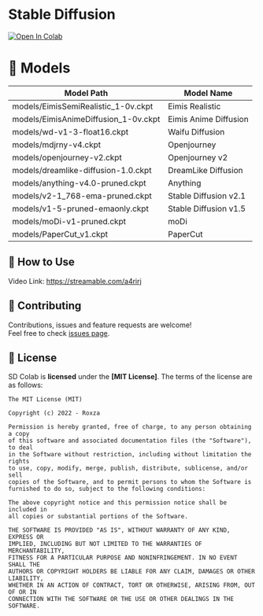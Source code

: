 # Stable Diffusion 

[![Open In Colab](https://colab.research.google.com/assets/colab-badge.svg)](https://colab.research.google.com/github/Roxza/Diffusion/blob/main/Stable_Diffusion.ipynb) 

# 🔮 Models

| Model Path | Model Name
| --- | --- |
models/EimisSemiRealistic_1-0v.ckpt | Eimis Realistic
models/EimisAnimeDiffusion_1-0v.ckpt | Eimis Anime Diffusion
models/wd-v1-3-float16.ckpt | Waifu Diffusion
models/mdjrny-v4.ckpt | Openjourney
models/openjourney-v2.ckpt | Openjourney v2
models/dreamlike-diffusion-1.0.ckpt | DreamLike Diffusion
models/anything-v4.0-pruned.ckpt | Anything
models/v2-1_768-ema-pruned.ckpt | Stable Diffusion v2.1
models/v1-5-pruned-emaonly.ckpt | Stable Diffusion v1.5
models/moDi-v1-pruned.ckpt | moDi
models/PaperCut_v1.ckpt | PaperCut

## 📜 How to Use
Video Link: https://streamable.com/a4rirj


## 🤝 Contributing

Contributions, issues and feature requests are welcome!<br />Feel free to check [issues page](https://github.com/Roxza/Diffusion/issues).

## 💌 License

SD Colab is **licensed** under the **[MIT License]**. The terms of the license are as follows:

    The MIT License (MIT)

    Copyright (c) 2022 - Roxza

    Permission is hereby granted, free of charge, to any person obtaining a copy
    of this software and associated documentation files (the "Software"), to deal
    in the Software without restriction, including without limitation the rights
    to use, copy, modify, merge, publish, distribute, sublicense, and/or sell
    copies of the Software, and to permit persons to whom the Software is
    furnished to do so, subject to the following conditions:

    The above copyright notice and this permission notice shall be included in
    all copies or substantial portions of the Software.

    THE SOFTWARE IS PROVIDED "AS IS", WITHOUT WARRANTY OF ANY KIND, EXPRESS OR
    IMPLIED, INCLUDING BUT NOT LIMITED TO THE WARRANTIES OF MERCHANTABILITY,
    FITNESS FOR A PARTICULAR PURPOSE AND NONINFRINGEMENT. IN NO EVENT SHALL THE
    AUTHORS OR COPYRIGHT HOLDERS BE LIABLE FOR ANY CLAIM, DAMAGES OR OTHER LIABILITY,
    WHETHER IN AN ACTION OF CONTRACT, TORT OR OTHERWISE, ARISING FROM, OUT OF OR IN
    CONNECTION WITH THE SOFTWARE OR THE USE OR OTHER DEALINGS IN THE SOFTWARE.
